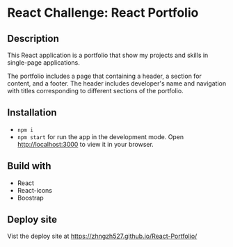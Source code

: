 # React Challenge: React Portfolio

## Description
This React application is a portfolio that show my projects and skills in single-page applications.

The portfolio includes a page that containing a header, a section for content, and a footer. The header includes developer's name and navigation with titles corresponding to different sections of the portfolio.

## Installation
 - ```npm i```
 - ```npm start``` for run the app in the development mode. Open [http://localhost:3000](http://localhost:3000) to view it in your browser.

 ## Build with
  - React
  - React-icons
  - Boostrap

## Deploy site
Vist the deploy site at https://zhngzh527.github.io/React-Portfolio/